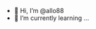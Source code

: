 - 👋 Hi, I’m @allo88
- 🌱 I’m currently learning ...

<!---
allo88/allo88 is a ✨ special ✨ repository because its `README.md` (this file) appears on your GitHub profile.
You can click the Preview link to take a look at your changes.
--->
